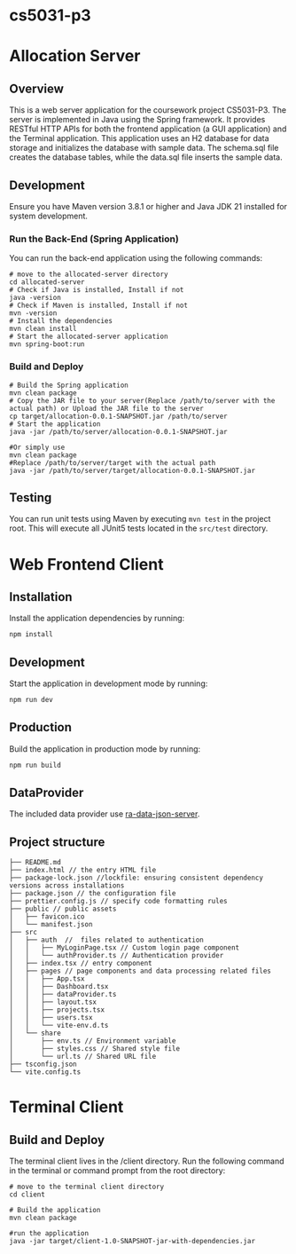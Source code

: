# cs5031-p3

# Allocation Server

## Overview

This is a web server application for the coursework project CS5031-P3. The server is implemented in Java using the
Spring framework. It provides RESTful HTTP APIs for both the frontend application (a GUI application) and the Terminal
application. This application uses an H2 database for data storage and initializes the database with sample data. The
schema.sql file creates the database tables, while the data.sql file inserts the sample data.

## Development

Ensure you have Maven version 3.8.1 or higher and Java JDK 21 installed for system development.

### Run the Back-End (Spring Application)

You can run the back-end application using the following commands:

```shell
# move to the allocated-server directory
cd allocated-server
# Check if Java is installed, Install if not
java -version
# Check if Maven is installed, Install if not
mvn -version
# Install the dependencies
mvn clean install
# Start the allocated-server application
mvn spring-boot:run
```

### Build and Deploy

```shell
# Build the Spring application
mvn clean package
# Copy the JAR file to your server(Replace /path/to/server with the actual path) or Upload the JAR file to the server 
cp target/allocation-0.0.1-SNAPSHOT.jar /path/to/server
# Start the application
java -jar /path/to/server/allocation-0.0.1-SNAPSHOT.jar

#Or simply use
mvn clean package
#Replace /path/to/server/target with the actual path
java -jar /path/to/server/target/allocation-0.0.1-SNAPSHOT.jar
```

## Testing

You can run unit tests using Maven by executing `mvn test` in the project root. This will execute all JUnit5 tests
located in the `src/test` directory.

# Web Frontend Client

## Installation

Install the application dependencies by running:

```sh
npm install
```

## Development

Start the application in development mode by running:

```sh
npm run dev
```

## Production

Build the application in production mode by running:

```sh
npm run build
```

## DataProvider

The included data provider
use [ra-data-json-server](https://github.com/marmelab/react-admin/tree/master/packages/ra-data-json-server).

## Project structure

```
├── README.md
├── index.html // the entry HTML file
├── package-lock.json //lockfile: ensuring consistent dependency versions across installations
├── package.json // the configuration file 
├── prettier.config.js // specify code formatting rules
├── public // public assets
│   ├── favicon.ico
│   └── manifest.json
├── src
│   ├── auth  //  files related to authentication
│   │   ├── MyLoginPage.tsx // Custom login page component
│   │   └── authProvider.ts // Authentication provider 
│   ├── index.tsx // entry component
│   ├── pages // page components and data processing related files
│   │   ├── App.tsx
│   │   ├── Dashboard.tsx
│   │   ├── dataProvider.ts
│   │   ├── layout.tsx
│   │   ├── projects.tsx
│   │   ├── users.tsx
│   │   └── vite-env.d.ts
│   └── share
│       ├── env.ts // Environment variable 
│       ├── styles.css // Shared style file
│       └── url.ts // Shared URL file
├── tsconfig.json
└── vite.config.ts
```

# Terminal Client

## Build and Deploy

The terminal client lives in the /client directory. Run the following command in the terminal
or command prompt from the root directory:

```shell
# move to the terminal client directory
cd client

# Build the application
mvn clean package

#run the application
java -jar target/client-1.0-SNAPSHOT-jar-with-dependencies.jar
```
